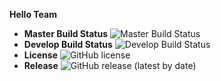 **Hello Team**


* **Master Build Status** ![Master Build Status](https://img.shields.io/github/actions/workflow/status/LuMinAung40794408/WorldPopulationReport/main.yml?branch=master)
* **Develop Build Status** ![Develop Build Status](https://img.shields.io/github/actions/workflow/status/LuMinAung40794408/WorldPopulationReport/main.yml?branch=develop)
* **License** ![GitHub license](https://img.shields.io/github/license/LuMinAung40794408/WorldPopulationReport)
* **Release** ![GitHub release (latest by date)](https://img.shields.io/github/v/release/LuMinAung40794408/WorldPopulationReport)